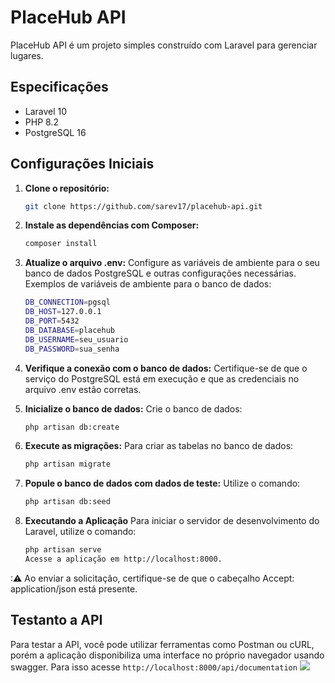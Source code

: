 # PlaceHub API

PlaceHub API é um projeto simples construído com Laravel para gerenciar lugares.

## Especificações

- Laravel 10
- PHP 8.2
- PostgreSQL 16

## Configurações Iniciais

1. **Clone o repositório:**
   ```sh
   git clone https://github.com/sarev17/placehub-api.git

2. **Instale as dependências com Composer:**
   ```sh
   composer install

3. **Atualize o arquivo .env:**
    Configure as variáveis de ambiente para o seu banco de dados PostgreSQL e outras configurações necessárias.
    Exemplos de variáveis de ambiente para o banco de dados:
    ```sh
    DB_CONNECTION=pgsql
    DB_HOST=127.0.0.1
    DB_PORT=5432
    DB_DATABASE=placehub
    DB_USERNAME=seu_usuario
    DB_PASSWORD=sua_senha

4. **Verifique a conexão com o banco de dados:**
    Certifique-se de que o serviço do PostgreSQL está em execução e que as credenciais no arquivo .env estão corretas.

5. **Inicialize o banco de dados:**
    Crie o banco de dados:
    ```sh
    php artisan db:create

6. **Execute as migrações:**
    Para criar as tabelas no banco de dados:
    ```sh
    php artisan migrate

7. **Popule o banco de dados com dados de teste:**
    Utilize o comando:
    ```sh
    php artisan db:seed

8. **Executando a Aplicação**
    Para iniciar o servidor de desenvolvimento do Laravel, utilize o comando:
    ```sh
    php artisan serve
    Acesse a aplicação em http://localhost:8000.

:⚠ Ao enviar a solicitação, certifique-se de que o cabeçalho Accept: application/json está presente. 
 
 ## Testanto a API
 Para testar a API, você pode utilizar ferramentas como Postman ou cURL, porém a aplicação disponibiliza uma interface no próprio navegador usando swagger.
 Para isso acesse ``http://localhost:8000/api/documentation``
 <img src="/images/Captura de tela 2024-08-01 000841.png"></img>
